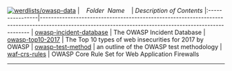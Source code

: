 [![werdlists/owasp-data](https://img.shields.io/badge/werdlists-owasp-data-purple.svg?logo=github&style=popout&longCache=true)](# "werdlists/owasp-data")
|&nbsp;&nbsp;&nbsp;&nbsp;_Folder&nbsp;&nbsp;Name_&nbsp;&nbsp;&nbsp;&nbsp;| _Description of Contents_
|:----------------|--------------------------------------------------------------------------------------------------------------------------------------------------------
| [owasp-incident-database](owasp-incident-database.csv.xz) | The OWASP Incident Database
| [owasp-top10-2017](owasp-top10-2017.txt) |  The Top 10 types of web insecurities for 2017 by OWASP 
| [owasp-test-method](owasp-test-method.md) |  an outline of the OWASP test methodology 
| [waf-crs-rules](waf-crs-rules.txt) |  OWASP Core Rule Set for Web Application Firewalls 

* * *

